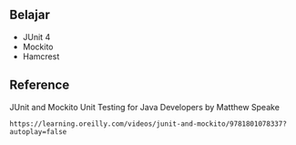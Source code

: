 ## Belajar 
- JUnit 4
- Mockito
- Hamcrest


## Reference
JUnit and Mockito Unit Testing for Java Developers
by Matthew Speake
```
https://learning.oreilly.com/videos/junit-and-mockito/9781801078337?autoplay=false
```